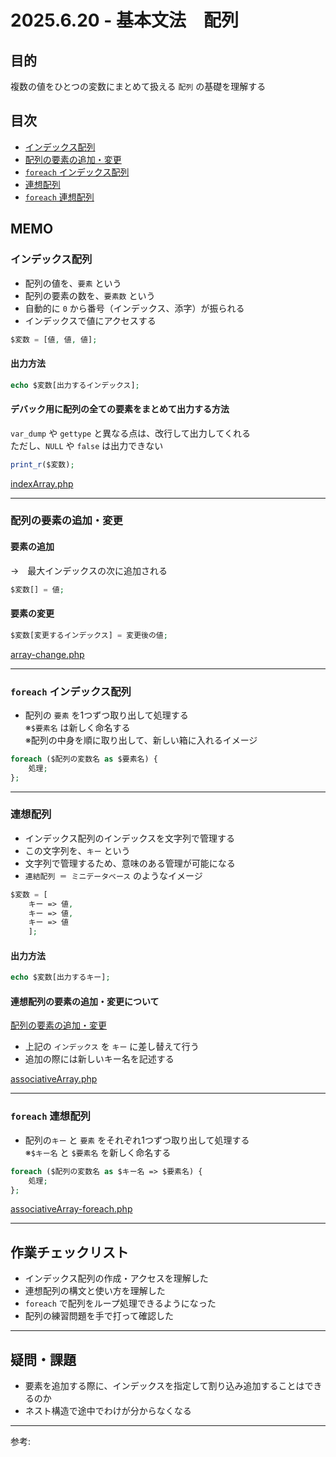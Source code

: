 # 2025.6.20 - 基本文法　配列

## 目的

複数の値をひとつの変数にまとめて扱える `配列` の基礎を理解する  

## 目次

- [インデックス配列](#1)
- [配列の要素の追加・変更](#2)
- [`foreach` インデックス配列](#3)
- [連想配列](#4)
- [`foreach` 連想配列](#5)

## MEMO

<a id="1"></a>

### インデックス配列

- 配列の値を、`要素` という  
- 配列の要素の数を、`要素数` という  
- 自動的に `0` から番号（インデックス、添字）が振られる  
- インデックスで値にアクセスする

```php
$変数 = [値, 値, 値];
```
#### 出力方法

```php
echo $変数[出力するインデックス];
```

#### デバック用に配列の全ての要素をまとめて出力する方法  
`var_dump` や `gettype` と異なる点は、改行して出力してくれる  
ただし、`NULL` や `false` は出力できない
```php
print_r($変数);
```
[indexArray.php](indexArray.php)

---
<a id="2"></a>

### 配列の要素の追加・変更

#### 要素の追加  
→　最大インデックスの次に追加される
```php
$変数[] = 値;
```
#### 要素の変更
```php
$変数[変更するインデックス] = 変更後の値;
```
[array-change.php](array-change.php)

---
<a id="3"></a>

### `foreach` インデックス配列

- 配列の `要素` を1つずつ取り出して処理する  
※`$要素名` は新しく命名する  
※配列の中身を順に取り出して、新しい箱に入れるイメージ  

```php
foreach ($配列の変数名 as $要素名) {
    処理;
};
```
---
<a id="4"></a>

### 連想配列

- インデックス配列のインデックスを文字列で管理する  
- この文字列を、`キー` という  
- 文字列で管理するため、意味のある管理が可能になる  
- `連結配列 ＝ ミニデータベース` のようなイメージ  

```php
$変数 = [
    キー => 値,
    キー => 値,
    キー => 値
    ];
```

#### 出力方法

```php
echo $変数[出力するキー];
```

#### 連想配列の要素の追加・変更について

[配列の要素の追加・変更](#2)  
- 上記の `インデックス` を `キー` に差し替えて行う
- 追加の際には新しいキー名を記述する  

[associativeArray.php](associativeArray.php)

---
<a id="5"></a>

### `foreach` 連想配列

- 配列の`キー` と `要素` をそれぞれ1つずつ取り出して処理する  
※`$キー名` と `$要素名` を新しく命名する

```php
foreach ($配列の変数名 as $キー名 => $要素名) {
    処理;
};
```
[associativeArray-foreach.php](associativeArray-foreach.php)

---
## 作業チェックリスト

- インデックス配列の作成・アクセスを理解した
- 連想配列の構文と使い方を理解した
- `foreach` で配列をループ処理できるようになった
- 配列の練習問題を手で打って確認した

---
## 疑問・課題

- 要素を追加する際に、インデックスを指定して割り込み追加することはできるのか
- ネスト構造で途中でわけが分からなくなる

---

参考: []()
